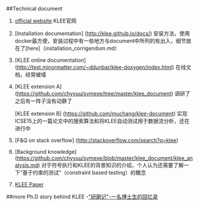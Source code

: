
##Technical document
1. [official website](http://klee.github.io/) 
   KLEE官网
    
2. [Installation documentation]  (http://klee.github.io/docs/) 安装方法，使用docker最方便，安装过程中有一些地方与document中所列的有出入，细节放在了[here]（installation_corrigendum.md）

3. [KLEE online documentation] 
	(http://test.minormatter.com/~ddunbar/klee-doxygen/index.html)
在线文档，经常被墙

4. [KLEE extension A] (https://github.com/chyyuu/symexe/tree/master/klee_document)
调研了之后有一阵子没有动静了
   
    [KLEE extension B] (https://github.com/muchang/klee-document)
实现ICSE15上的一篇论文中的搜索算法和将KLEE自动测试用于数据流分析，还在进行中
	
5. [F&Q on stack overflow] 
	(http://stackoverflow.com/search?q=klee)

6. [Background knowledge] 
	(https://github.com/chyyuu/symexe/blob/master/klee_document/klee_analysis.md)
对于符号执行和KLEE的背景知识的介绍，个人认为还需要了解一下“基于约束的测试”（constraint based testing）的概念

7. [KLEE Paper](http://llvm.org/pubs/2008-12-OSDI-KLEE.html)
	
##more
Ph.D story behind KLEE
	-["研磨记"-一名博士生的回忆录](https://read.douban.com/reader/ebook/6056669/)
